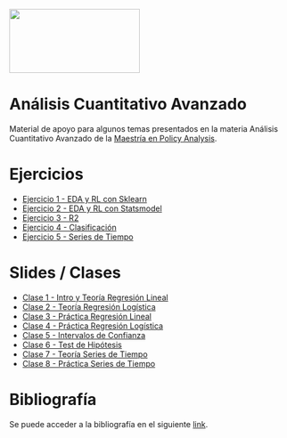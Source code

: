 <a href="url"><img src="https://www.itba.edu.ar/wp-content/uploads/2020/03/Marca-ITBA-Color-ALTA.png" height="115" width="234" ></a>

# Análisis Cuantitativo Avanzado

Material de apoyo para algunos temas presentados en la materia Análisis Cuantitativo Avanzado de la [Maestría en Policy Analysis](https://www.itba.edu.ar/posgrado/maestria-en-policy-analysis). 

# Ejercicios

- [Ejercicio 1 - EDA y RL con Sklearn](https://github.com/LCaravaggio/AnalisisCuantitativoAvanzado/blob/main/Ejercicio_1.ipynb)
- [Ejercicio 2 - EDA y RL con Statsmodel](https://github.com/LCaravaggio/AnalisisCuantitativoAvanzado/blob/main/Ejercicio_2.ipynb)
- [Ejercicio 3 - R2](https://github.com/LCaravaggio/AnalisisCuantitativoAvanzado/blob/main/Ejercicio_3.ipynb)
- [Ejercicio 4 - Clasificación](https://github.com/LCaravaggio/AnalisisCuantitativoAvanzado/blob/main/Ejercicio_4.ipynb)
- [Ejercicio 5 - Series de Tiempo](https://github.com/LCaravaggio/AnalisisCuantitativoAvanzado/blob/main/Ejercicio_5.ipynb)

# Slides / Clases

- [Clase 1 - Intro y Teoría Regresión Lineal](https://github.com/LCaravaggio/AnalisisCuantitativoAvanzado/blob/main/Clase_1_Regresi%C3%B3n_lineal.ipynb)
- [Clase 2 - Teoría Regresión Logística]()
- [Clase 3 - Práctica Regresión Lineal](https://docs.google.com/presentation/d/1qg-POCaZs8epSwMyfCr7crkH80G5vb8_-8AXUgbiMDI)
- [Clase 4 - Práctica Regresión Logística](https://docs.google.com/presentation/d/1S605bTm5cTk7g-t83Bs_fm5DXRv4wJSsc35papEJ6TA)
- [Clase 5 - Intervalos de Confianza]()
- [Clase 6 - Test de Hipótesis]()
- [Clase 7 - Teoría Series de Tiempo](https://docs.google.com/presentation/d/12CqGPCtwGxAlzP1IvnhbcjGCGZx-B22GDkl2xU7fIzY)
- [Clase 8 - Práctica Series de Tiempo](https://docs.google.com/presentation/d/1iPXyZa5-lcV9K9YcpFZgR6WylyNJkzVeJ7UChaGAHDU)

# Bibliografía

Se puede acceder a la bibliografía en el siguiente [link](https://drive.google.com/drive/folders/1Fpw-1wyQT9w7Blkm9eFqSIv0UN8c4v6H?usp=sharing).
